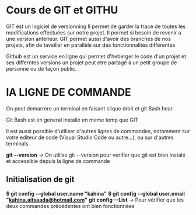 # Cours de GIT et GITHU

GIT est un logiciel de versionning
Il permet de garder la trace de toutes les modifications effectuées sur notre projet.
Il permet si besoin de revenir a une version antérieur.
GIT permet aussi d'avoir des branches de nos projets, afin de tavailler en parallèle sur des fonctionnalités différentes


Github est un service en ligne qui permet d'heberger le code d'un projet et ses differntes versions
un projet peut etre partagé à un petit groupe de personne ou de façon public.

# lA LIGNE DE COMMANDE

On peut demarrere un terminal en faisant clique droit et git Bash hear

Git Bash est en general installé en meme temp que GIT

Il est aussi possible d'utiliser d'autres lignes de commandes, notamment sur votre editeur de code (Visual Studio Code ou autre...), ou sur d'autres terminals.

**git --version** -> On utilise git --version pour verifier que git est bien instalé et accessible depuis la ligne de commande

## Initialisation de git

**$ git config --global user.name "kahina"**
**$ git config --global user.email "kahina.aitsaada@hotmail.com"**
**git config --List** -> Pour vérifier que les deux commandes précédentes ont bien fonctionnées


